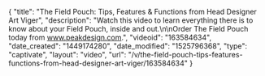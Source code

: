 {
    "title": "The Field Pouch: Tips, Features & Functions from Head Designer Art Viger",
    "description": "Watch this video to learn everything there is to know about your Field Pouch, inside and out.\n\nOrder The Field Pouch today from www.peakdesign.com.",
    "videoid": "163584634",
    "date_created": "1449174280",
    "date_modified": "1525796368",
    "type": "captivate",
    "layout": "video",
    "url": "\/v\/the-field-pouch-tips-features-functions-from-head-designer-art-viger\/163584634"
}